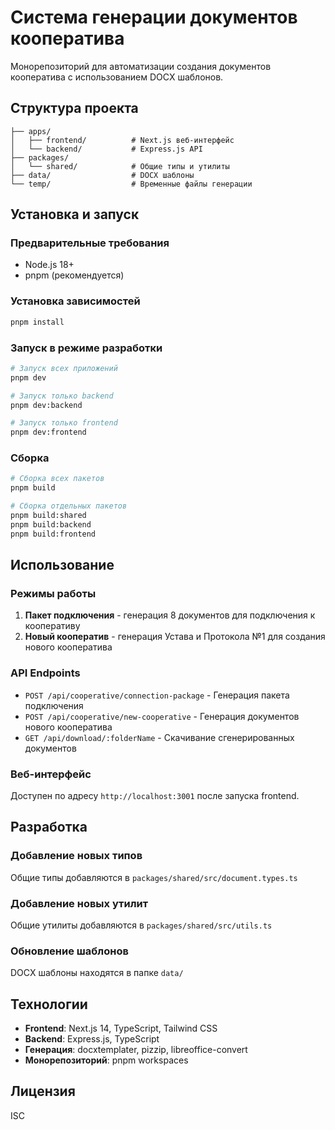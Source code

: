 # Система генерации документов кооператива

Монорепозиторий для автоматизации создания документов кооператива с использованием DOCX шаблонов.

## Структура проекта

```
├── apps/
│   ├── frontend/          # Next.js веб-интерфейс
│   └── backend/           # Express.js API
├── packages/
│   └── shared/            # Общие типы и утилиты
├── data/                  # DOCX шаблоны
└── temp/                  # Временные файлы генерации
```

## Установка и запуск

### Предварительные требования
- Node.js 18+
- pnpm (рекомендуется)

### Установка зависимостей
```bash
pnpm install
```

### Запуск в режиме разработки
```bash
# Запуск всех приложений
pnpm dev

# Запуск только backend
pnpm dev:backend

# Запуск только frontend
pnpm dev:frontend
```

### Сборка
```bash
# Сборка всех пакетов
pnpm build

# Сборка отдельных пакетов
pnpm build:shared
pnpm build:backend
pnpm build:frontend
```

## Использование

### Режимы работы

1. **Пакет подключения** - генерация 8 документов для подключения к кооперативу
2. **Новый кооператив** - генерация Устава и Протокола №1 для создания нового кооператива

### API Endpoints

- `POST /api/cooperative/connection-package` - Генерация пакета подключения
- `POST /api/cooperative/new-cooperative` - Генерация документов нового кооператива
- `GET /api/download/:folderName` - Скачивание сгенерированных документов

### Веб-интерфейс

Доступен по адресу `http://localhost:3001` после запуска frontend.

## Разработка

### Добавление новых типов
Общие типы добавляются в `packages/shared/src/document.types.ts`

### Добавление новых утилит
Общие утилиты добавляются в `packages/shared/src/utils.ts`

### Обновление шаблонов
DOCX шаблоны находятся в папке `data/`

## Технологии

- **Frontend**: Next.js 14, TypeScript, Tailwind CSS
- **Backend**: Express.js, TypeScript
- **Генерация**: docxtemplater, pizzip, libreoffice-convert
- **Монорепозиторий**: pnpm workspaces

## Лицензия

ISC
